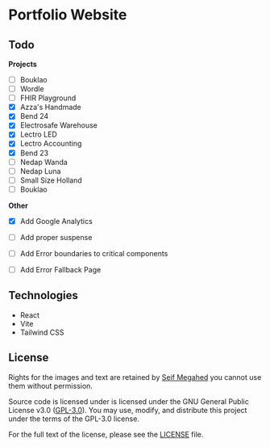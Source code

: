 # Portfolio Website

## Todo
**Projects**
- [ ] Bouklao
- [ ] Wordle
- [ ] FHIR Playground
- [x] Azza's Handmade
- [x] Bend 24
- [x] Electrosafe Warehouse
- [x] Lectro LED
- [x] Lectro Accounting
- [x] Bend 23
- [ ] Nedap Wanda
- [ ] Nedap Luna
- [ ] Small Size Holland
- [ ] Bouklao

**Other**
- [x] Add Google Analytics
- [ ] Add proper suspense
- [ ] Add Error boundaries to critical components
- [ ] Add Error Fallback Page


## Technologies
* React
* Vite
* Tailwind CSS

## License
Rights for the images and text are retained by [Seif Megahed](mailto:seifmegahed@me.com) you cannot use them without permission.

Source code is licensed under is licensed under the GNU General Public License v3.0 ([GPL-3.0](https://choosealicense.com/licenses/gpl-3.0/)). You may use, modify, and distribute this project under the terms of the GPL-3.0 license.

For the full text of the license, please see the [LICENSE](https://github.com/seifmegahed/portfolio/blob/main/LICENSE) file.